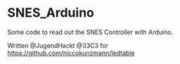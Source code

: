 # SNES_Arduino
Some code to read out the SNES Controller with Arduino.

Written @JugendHackt @33C3 for https://github.com/niccokunzmann/ledtable
